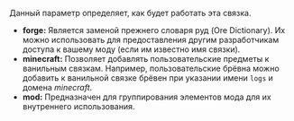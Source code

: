 Данный параметр определяет, как будет работать эта связка.

* **forge:** Является заменой прежнего словаря руд (Ore Dictionary). Их можно использовать для предоставления другим
  разработчикам доступа к вашему моду (если им известно имя связки).
* **minecraft:** Позволяет добавлять пользовательские предметы к ванильным связкам. Например, пользовательские брёвна
  можно добавить к ванильной связке брёвен при указании имени `logs` и домена _minecraft_.
* **mod:** Предназначен для группирования элементов мода для их внутреннего использования.